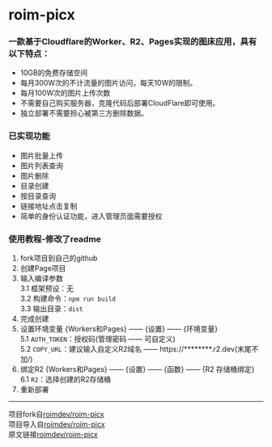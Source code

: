# roim-picx 

### 一款基于Cloudflare的Worker、R2、Pages实现的图床应用，具有以下特点：

* 10GB的免费存储空间
* 每月300W次的不计流量的图片访问，每天10W的限制。
* 每月100W次的图片上传次数
* 不需要自己购买服务器，克隆代码后部署CloudFlare即可使用。
* 独立部署不需要担心被第三方删除数据。

### 已实现功能

* 图片批量上传
* 图片列表查询
* 图片删除
* 目录创建
* 按目录查询
* 链接地址点击复制
* 简单的身份认证功能，进入管理页面需要授权

### 使用教程-修改了readme

1. fork项目到自己的github  
2. 创建Page项目  
3. 输入编译参数  
  3.1 框架预设：无  
  3.2 构建命令：`npm run build`  
  3.3 输出目录：`dist`   
4. 完成创建  
5. 设置环境变量 {Workers和Pages} —— {设置} —— {环境变量}  
  5.1 `AUTH_TOKEN`：授权码(管理密码 —— 可自定义)  
  5.2 `COPY_URL`：建议输入自定义R2域名 —— https://********.r2.dev(末尾不加/)  
6. 绑定R2 {Workers和Pages} —— {设置} —— {函数} —— {R2 存储桶绑定}  
  6.1 `R2`：选择创建的R2存储桶  
7. 重新部署  

---

项目fork自[roimdev/roim-picx](https://github.com/roimdev/roim-picx)  
项目导入自[roimdev/roim-picx](https://github.com/liangliangle/roim-picx)  
原文链接[roimdev/roim-picx](https://blog.lianglianglee.com/posts/22b7ecba)  
